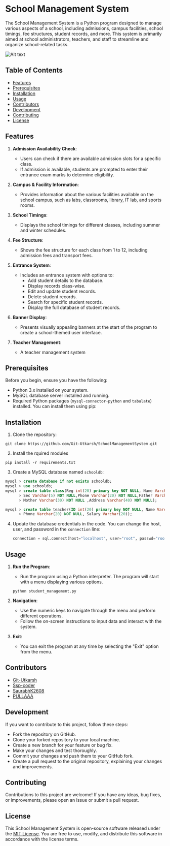 # School Management System

The School Management System is a Python program designed to manage various aspects of a school, including admissions, campus facilities, school timings, fee structures, student records, and more. This system is primarily aimed at school administrators, teachers, and staff to streamline and organize school-related tasks.

![Alt text](https://img.lovepik.com/free-png/20210919/lovepik-school-png-image_400499294_wh1200.png)

## Table of Contents

- [Features](#features)
- [Prerequisites](#prerequisites)
- [Installation](#installation)
- [Usage](#usage)
- [Contributors](#Contributors)
- [Development](#development)
- [Contributing](#contributing)
- [License](#license)

## Features

1. **Admission Availability Check**: 
   - Users can check if there are available admission slots for a specific class.
   - If admission is available, students are prompted to enter their entrance exam marks to determine eligibility.

2. **Campus & Facility Information**:
   - Provides information about the various facilities available on the school campus, such as labs, classrooms, library, IT lab, and sports rooms.

3. **School Timings**:
   - Displays the school timings for different classes, including summer and winter schedules.

4. **Fee Structure**:
   - Shows the fee structure for each class from 1 to 12, including admission fees and transport fees.

5. **Entrance System**:
   - Includes an entrance system with options to:
     - Add student details to the database.
     - Display records class-wise.
     - Edit and update student records.
     - Delete student records.
     - Search for specific student records.
     - Display the full database of student records.

6. **Banner Display**:
   - Presents visually appealing banners at the start of the program to create a school-themed user interface.
7. **Teacher Management**:
   - A teacher management system 

## Prerequisites

Before you begin, ensure you have the following:

- Python 3.x installed on your system.
- MySQL database server installed and running.
- Required Python packages (`mysql-connector-python` and `tabulate`) installed. You can install them using pip:

## Installation

1. Clone the repository:
```
git clone https://github.com/Git-Utkarsh/SchoolManagementSystem.git
```

2. Install the rquired modules
```pip
pip install -r requirements.txt
```

3. Create a MySQL database named `schooldb`:

```sql
mysql > create database if not exists schooldb;
mysql > use schooldb;
mysql > create table class(Reg int(20) primary key NOT NULL, Name Varchar(30) NOT NULL, Class Varchar(12) NOT NULL,
      > Sec Varchar(5) NOT NULL,Phone Varchar(20) NOT NULL,Father Varchar(30) NOT NULL,
      > Mother Varchar(30) NOT NULL ,Address Varchar(40) NOT NULL);

mysql > create table teacher(ID int(20) primary key NOT NULL, Name Varchar(30) NOT NULL, Subject Varchar(12) NOT NULL,
      > Phone Varchar(20) NOT NULL, Salary Varchar(20));
```

4. Update the database credentials in the code. You can change the host, user, and password in the `connection` line:

   ```python
   connection = sql.connect(host="localhost", user="root", passwd="root", database="schooldb")
   ```

## Usage

1. **Run the Program**:
   - Run the program using a Python interpreter. The program will start with a menu displaying various options.
   ```run
   python student_management.py
   ```

2. **Navigation**:
   - Use the numeric keys to navigate through the menu and perform different operations.
   - Follow the on-screen instructions to input data and interact with the system.

3. **Exit**:
   - You can exit the program at any time by selecting the "Exit" option from the menu.

## Contributors

- [Git-Utkarsh](https://github.com/Git-Utkarsh)
- [Ssp-coder](https://github.com/Ssp-coder)
- [SaurabhK2608](https://github.com/SaurabhK2608)
- [PULLAAA](https://github.com/PULLAAA)


## Development
If you want to contribute to this project, follow these steps:

- Fork the repository on GitHub.
- Clone your forked repository to your local machine.
- Create a new branch for your feature or bug fix.
- Make your changes and test thoroughly.
- Commit your changes and push them to your GitHub fork.
- Create a pull request to the original repository, explaining your changes and improvements.

## Contributing
Contributions to this project are welcome! If you have any ideas, bug fixes, or improvements, please open an issue or submit a pull request.


## License
This School Management System is open-source software released under the [MIT License](https://github.com/Git-Utkarsh/SMSProject/blob/main/LICENSE). You are free to use, modify, and distribute this software in accordance with the license terms.
